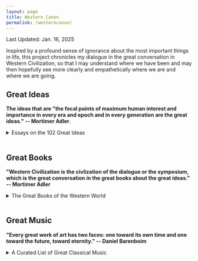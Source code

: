 ```yaml
---
layout: page
title: Western Canon
permalink: /westerncanon/
---
```

Last Updated: Jan. 16, 2025

<style>
  .expandable {
    cursor: pointer;
    color: black;
    font-weight: bold;
  }
  .expandable:hover {
    color: darkred;
  }
  .expandable-content {
    display: none;
    margin-top: 5px;
  }
</style>

<script>
  function toggleContent(id) {
    var content = document.getElementById(id);
    if (content.style.display === "none") {
      content.style.display = "block";
    } else {
      content.style.display = "none";
    }
  }
</script>

Inspired by a profound sense of ignorance about the most important things in life, this project chronicles my dialogue in the great conversation in Western Civilization, so that I may understand where we have been and may then hopefully see more clearly and empathetically where we are and where we are going. 

## Great Ideas 
<b>The ideas that are "the focal points of maximum human interest and importance in every era and epoch and in every generation are the great ideas." -- Mortimer Adler</b>. 
<br>
<details>
  <summary>Essays on the 102 Great Ideas</summary>
  <p>Angel, Animal, Aristocracy, Art, Astronomy, Beauty, Being, Cause, Chance, Change, Citizen, Constitution, Courage, Custom and Convention, Definition, Democracy, Desire, Dialectic, Duty, Education, Element, Emotion, Eternity, Evolution, Experience, Family, Fate, Form, God, Good and Evil, Government, Habit, Happiness, History, Honor, Hypothesis, Idea, Immortality, Induction, Infinity, Judgment, Justice, Knowledge, Labor, Language, Law, Liberty, Life and Death, Logic, Love, Man, Mathematics, Matter, Mechanics, Medicine, Memory and Imagination, Metaphysics, Mind, Monarchy, Nature, Necessity and Contingency, Oligarchy, One and Many, Opinion, Opposition, Philosophy, Physics, Pleasure and Pain, Poetry, Principle, Progress, Prophecy, Prudence, Punishment, Quality, Quantity, Reasoning, Relation, Religion, Revolution, Rhetoric, Same and Other, Science, Sense, Sign and Symbol, Sin, Slavery, Soul, Space, State, Temperance, Theology, Time, Truth <span style="color:black; font-weight: bold;">Truth</span>, Tyranny, Universal and Particular, Virtue and Vice, War and Peace, Wealth, Will, Wisdom, World.</p>
</details>
<br>

## Great Books
<b>"Western Civilization is the civlization of the dialogue or the symposium, which is the great conversation in the great books about the great ideas." -- Mortimer Adler</b>
<br>
<details>
  <summary>The Great Books of the Western World</summary>
    <!-- <li><span class="expandable" onclick="toggleContent('iliad-content')">Iliad - Homer</span>
      <div id="iliad-content" class="expandable-content">
        <p><strong>Finished:</strong> January 1, 2025</p>
        <p><strong>Review:</strong> A timeless epic that explores the themes of heroism, honor, and the human condition. The Iliad's vivid storytelling and complex characters make it a must-read.</p>
      </div>
    </li> -->
    <li>Iliad - Homer</li>
    <li>Odyssey - Homer</li>
    <li>The Old Testament - Various</li>
    <li>The Suppliant Maidens - Aeschylus</li>
    <li>The Persians - Aeschylus</li>
    <li>Seven Against Thebes - Aeschylus</li>
    <li>Prometheus Bound - Aeschylus</li>
    <li>Agamemnon (The Oresteia) - Aeschylus</li>
    <li>Choephoroe (The Oresteia) - Aeschylus</li>
    <li>The Eumenides (The Oresteia) - Aeschylus</li>
    <li>Oedipus the King (The Oedipus Cycle) - Sophocles</li>
    <li>Oedipus at Colonus (The Oedipus Cycle) - Sophocles</li>
    <li>Antigone (The Oedipus Cycle) - Sophocles</li>
    <li>Ajax - Sophocles</li>
    <li>Electra - Sophocles</li>
    <li>The Trachiniae - Sophocles</li>
    <li>Philoctetes - Sophocles</li>
    <li>The History of the Persian Wars - Herodotus</li>
    <li>Rhesus - Euripides</li>
    <li>Medea - Euripides</li>
    <li>Hippolytus - Euripides</li>
    <li>Alcestis - Euripides</li>
    <li>Heracleidae - Euripides</li>
    <li>The Suppliants - Euripides</li>
    <li>Trojan Women - Euripides</li>
    <li>Ion - Euripides</li>
    <li>Helen - Euripides</li>
    <li>Andromache - Euripides</li>
    <li>Electra - Euripides</li>
    <li>Bacchantes - Euripides</li>
    <li>Hecuba - Euripides</li>
    <li>Heracles - Euripides</li>
    <li>Phoenician Women - Euripides</li>
    <li>Orestes - Euripides</li>
    <li>Iphigenia in Tauris - Euripides</li>
    <li>Iphigenia at Aulis - Euripides</li>
    <li>Cyclops - Euripides</li>
    <li>History of The Peloponnesian War - Thucydides</li>
    <li>On Airs, Waters, and Places - Hippocrates</li>
    <li>On Ancient Medicine - Hippocrates</li>
    <li>Aphorisms - Hippocrates</li>
    <li>On the Articulations - Hippocrates</li>
    <li>The Book of Prognostics - Hippocrates</li>
    <li>On Fistulae - Hippocrates</li>
    <li>On Fractures - Hippocrates</li>
    <li>On Hemorrhoids - Hippocrates</li>
    <li>On Injuries of the Head - Hippocrates</li>
    <li>Instruments of Reduction - Hippocrates</li>
    <li>The Law - Hippocrates</li>
    <li>The Oath - Hippocrates</li>
    <li>Of the Epidemics - Hippocrates</li>
    <li>On Regimen in Acute Diseases - Hippocrates</li>
    <li>On the Sacred Disease - Hippocrates</li>
    <li>On the Surgery - Hippocrates</li>
    <li>On Ulcers - Hippocrates</li>
    <li>The Acharnians - Aristophanes</li>
    <li>The Knights - Aristophanes</li>
    <li>The Clouds - Aristophanes</li>
    <li>The Wasps - Aristophanes</li>
    <li>Peace - Aristophanes</li>
    <li>The Birds - Aristophanes</li>
    <li>The Frogs - Aristophanes</li>
    <li>Lysistrata - Aristophanes</li>
    <li>Thesmophoriazusae - Aristophanes</li>
    <li>Ecclesiazusae - Aristophanes</li>
    <li>Plutus - Aristophanes</li>
    <li>Charmides - Plato</li>
    <li>Lysis - Plato</li>
    <li>Laches - Plato</li>
    <li>Protagoras - Plato</li>
    <li>Euthydemus - Plato</li>
    <li>Cratylus - Plato</li>
    <li>Phaedrus - Plato</li>
    <li>Ion - Plato</li>
    <li>Symposium - Plato</li>
    <li>Meno - Plato</li>
    <li>Euthyphro - Plato</li>
    <li>Apology - Plato</li>
    <li>Crito - Plato</li>
    <li>Phaedo - Plato</li>
    <li>Gorgias - Plato</li>
    <li>The Republic - Plato</li>
    <li>Timaeus - Plato</li>
    <li>Critias - Plato</li>
    <li>Parmenides - Plato</li>
    <li>Theaetetus - Plato</li>
    <li>Sophist - Plato</li>
    <li>Statesman - Plato</li>
    <li>Philebus - Plato</li>
    <li>Laws - Plato</li>
    <li>The Seventh Letter - Plato</li>
    <li>Categories - Aristotle</li>
    <li>On Interpretation - Aristotle</li>
    <li>Prior Analytics - Aristotle</li>
    <li>Posterior Analytics - Aristotle</li>
    <li>Topics - Aristotle</li>
    <li>Sophistical Refutations - Aristotle</li>
    <li>Physics - Aristotle</li>
    <li>On the Heavens - Aristotle</li>
    <li>On Generation and Corruption - Aristotle</li>
    <li>Meteorology - Aristotle</li>
    <li>Metaphysics - Aristotle</li>
    <li>On the Soul - Aristotle</li>
    <li>Minor biological works - Aristotle</li>
    <li>History of Animals - Aristotle</li>
    <li>Parts of Animals - Aristotle</li>
    <li>On the Motion of Animals - Aristotle</li>
    <li>On the Gait of Animals - Aristotle</li>
    <li>On the Generation of Animals - Aristotle</li>
    <li>Nicomachean Ethics - Aristotle</li>
    <li>Politics - Aristotle</li>
    <li>The Athenian Constitution - Aristotle</li>
    <li>Rhetoric - Aristotle</li>
    <li>Poetics - Aristotle</li>
    <li>Letter to Herodotus - Epicurus</li>
    <li>Letter to Menoeceus - Epicurus</li>
    <li>The Thirteen Books of Euclid’s Elements - Euclid</li>
    <li>On the Sphere and Cylinder - Archimedes</li>
    <li>Measurement of a Circle - Archimedes</li>
    <li>On Conoids and Spheroids - Archimedes</li>
    <li>On Spirals - Archimedes</li>
    <li>On the Equilibrium of Planes - Archimedes</li>
    <li>The Sand Reckoner - Archimedes</li>
    <li>The Quadrature of the Parabola - Archimedes</li>
    <li>On Floating Bodies - Archimedes</li>
    <li>Books of Lemmas - Archimedes</li>
    <li>The Method Treating of Mechanical Problems - Archimedes</li>
    <li>On Conic Sections - Apollonius of Perga</li>
    <li>Orations - Cicero</li>
    <li>On Friendship - Cicero</li>
    <li>On Old Age - Cicero</li>
    <li>On the Nature of Things - Lucretius</li>
    <li>Eclogues - Virgil</li>
    <li>Georgics - Virgil</li>
    <li>Aeneid - Virgil</li>
    <li>Odes and Epodes - Horace</li>
    <li>The Art of Poetry - Horace</li>
    <li>History of Rome - Livy</li>
    <li>Metamorphoses - Ovid</li>
    <li>Lives of the Noble Grecians and Romans Moralia - Plutarch</li>
    <li>Histories - Tacitus</li>
    <li>Annals - Tacitus</li>
    <li>Agricola - Tacitus</li>
    <li>Germania - Tacitus</li>
    <li>Introduction to Arithmetic - Nicomachus of Gerasa</li>
    <li>Discourses - Epictetus</li>
    <li>Enchiridion (handbook) - Epictetus</li>
    <li>Almagest - Ptolemy</li>
    <li>The Way to Write History - Lucian</li>
    <li>The True History - Lucian</li>
    <li>The Sale of Creeds - Lucian</li>
    <li>Meditations - Marcus Aurelius</li>
    <li>On the Natural Faculties - Galen</li>
    <li>The New Testament - Various</li>
    <li>The Enneads - Plotinus</li>
    <li>The Confessions - St. Augustine</li>
    <li>The City of God - St. Augustine</li>
    <li>On Christian Doctrine - St. Augustine</li>
    <li>On the Teacher - St. Augustine</li>
    <li>The Song of Roland - Various</li>
    <li>The Nibelungenlied - Various</li>
    <li>The Volsunga Saga - Various</li>
    <li>The Saga of Burnt Njal - Various</li>
    <li>Summa Theologica - St. Thomas Aquinas</li>
    <li>The Divine Comedy - Dante Alighieri</li>
    <li>The New Life (La vita nuova) - Dante Alighieri</li>
    <li>On Monarchy - Dante Alighieri</li>
    <li>Troilus and Criseyde - Geoffrey Chaucer</li>
    <li>The Canterbury Tales - Geoffrey Chaucer</li>
    <li>Notebooks - Leonardo da Vinci</li>
    <li>The Prince - Niccolo Machiavelli</li>
    <li>Discourses of the First Ten Books of Livy - Niccolo Machiavelli</li>
    <li>The Praise of Folly - Desiderius Erasmus</li>
    <li>On the Revolutions of the Heavenly Spheres - Nicolaus Copernicus</li>
    <li>Utopia - Sir Thomas More</li>
    <li>Three Treatises - Martin Luther</li>
    <li>Table Talk - Martin Luther</li>
    <li>Gargantua and Pantagruel - Francois Rabelais</li>
    <li>Institutes of the Christian Religion - John Calvin</li>
    <li>Essays - Michel de Montaigne</li>
    <li>On the Loadstone and Magnetic Bodies - William Gilbert</li>
    <li>Don Quixote - Miguel de Cervantes</li>
    <li>Prothalamion - Edmund Spenser</li>
    <li>The Faerie Queene - Edmund Spenser</li>
    <li>Essays - Francis Bacon</li>
    <li>Advancement of Learning - Francis Bacon</li>
    <li>Novum Organum - Francis Bacon</li>
    <li>New Atlantis - Francis Bacon</li>
    <li>The First Part of King Henry the Sixth - William Shakespeare</li>
    <li>The Second Part of King Henry the Sixth - William Shakespeare</li>
    <li>The Third Part of King Henry the Sixth - William Shakespeare</li>
    <li>The Tragedy of Richard the Third - William Shakespeare</li>
    <li>The Comedy of Errors - William Shakespeare</li>
    <li>Titus Andronicus - William Shakespeare</li>
    <li>The Taming of the Shrew - William Shakespeare</li>
    <li>The Two Gentlemen of Verona - William Shakespeare</li>
    <li>Love's Labour's Lost - William Shakespeare</li>
    <li>Romeo and Juliet - William Shakespeare</li>
    <li>The Tragedy of King Richard the Second - William Shakespeare</li>
    <li>A Midsummer Night's Dream - William Shakespeare</li>
    <li>The Life and Death of King John - William Shakespeare</li>
    <li>The Merchant of Venice - William Shakespeare</li>
    <li>The First Part of King Henry the Fourth - William Shakespeare</li>
    <li>The Second Part of King Henry the Fourth - William Shakespeare</li>
    <li>Much Ado About Nothing - William Shakespeare</li>
    <li>The Life of King Henry the Fifth - William Shakespeare</li>
    <li>Julius Caesar - William Shakespeare</li>
    <li>As You Like It - William Shakespeare</li>
    <li>Twelfth Night; or, What You Will - William Shakespeare</li>
    <li>The Tragedy of Hamlet, Prince of Denmark - William Shakespeare</li>
    <li>The Merry Wives of Windsor - William Shakespeare</li>
    <li>Troilus and Cressida - William Shakespeare</li>
    <li>All's Well That Ends Well - William Shakespeare</li>
    <li>Measure for Measure - William Shakespeare</li>
    <li>Othello, the Moor of Venice - William Shakespeare</li>
    <li>King Lear - William Shakespeare</li>
    <li>Macbeth - William Shakespeare</li>
    <li>Antony and Cleopatra - William Shakespeare</li>
    <li>Coriolanus - William Shakespeare</li>
    <li>Timon of Athens - William Shakespeare</li>
    <li>Pericles, Prince of Tyre - William Shakespeare</li>
    <li>Cymbeline - William Shakespeare</li>
    <li>The Winter's Tale - William Shakespeare</li>
    <li>The Tempest - William Shakespeare</li>
    <li>The Famous History of the Life of King Henry the Eighth - William Shakespeare</li>
    <li>Sonnets - William Shakespeare</li>
    <li>The Starry Messenger (Sidereus Nuncius) - Galileo Galilei</li>
    <li>Dialogues Concerning Two New Sciences - Galileo Galilei</li>
    <li>Epitome of Copernican Astronomy - Johannes Kepler</li>
    <li>Concerning the Harmonies of the World - Johannes Kepler</li>
    <li>On the Motion of the Heart and Blood in Animals (Exercitatio Anatomica de Motu Cordis et Sanguinis in Animalibus) - William Harvey</li>
    <li>On the Circulation of the Blood - William Harvey</li>
    <li>On the Generation of Animals - William Harvey</li>
    <li>The Leviathan - Thomas Hobbes</li>
    <li>Rules for the Direction of the Mind - Rene Descartes</li>
    <li>Discourse on Method - Rene Descartes</li>
    <li>Geometry - Rene Descartes</li>
    <li>Meditations on First Philosophy - Rene Descartes</li>
    <li>Objections Against the Meditations and Replies - Rene Descartes</li>
    <li>English Minor Poems - John Milton</li>
    <li>Paradise Lost - John Milton</li>
    <li>Samson Agonistes - John Milton</li>
    <li>Areopagitica - John Milton</li>
    <li>The School for Wives - Moliere</li>
    <li>The Critique of the School for Wives - Moliere</li>
    <li>Tartuffe - Moliere</li>
    <li>Don Juan - Moliere</li>
    <li>The Miser - Moliere</li>
    <li>The Would-be Gentleman - Moliere</li>
    <li>The Imaginary Invalid - Moliere</li>
    <li>The Provincial Letters - Blaise Pascal</li>
    <li>Pensees - Blaise Pascal</li>
    <li>Scientific and mathematical essays - Blaise Pascal</li>
    <li>Treatise on Light - Christiaan Huygens</li>
    <li>Ethics - Benedict de Spinoza</li>
    <li>Letter Concerning Toleration - John Locke</li>
    <li>Of Civil Government (second treatise in Two Treatises on Government) - John Locke</li>
    <li>Essay Concerning Human Understanding - John Locke</li>
    <li>Some Thoughts Concerning Education - John Locke</li>
    <li>Berenice - Jean Baptiste Racine</li>
    <li>Phaedra - Jean Baptiste Racine</li>
    <li>Andromache - Jean Baptiste Racine</li>
    <li>Mathematical Principles of Natural Philosophy (Principia) - Isaac Newton</li>
    <li>Optics - Isaac Newton</li>
    <li>Discourse on Metaphysics - Gottfried Wilhelm von Leibniz</li>
    <li>New Essays Concerning Human Understanding - Gottfried Wilhelm von Leibniz</li>
    <li>Monadology - Gottfried Wilhelm von Leibniz</li>
    <li>Robinson Crusoe - Daniel Defoe</li>
    <li>A Tale of a Tub - Jonathan Swift</li>
    <li>Journal to Stella - Jonathan Swift</li>
    <li>Gulliver’s Travels - Jonathan Swift</li>
    <li>A Modest Proposal - Jonathan Swift</li>
    <li>The Way of the World - William Congreve</li>
    <li>Principles of Human Knowledge - George Berkeley</li>
    <li>Essay on Criticism - Alexander Pope</li>
    <li>Rape of the Lock - Alexander Pope</li>
    <li>Essay on Man - Alexander Pope</li>
        <li>Persian Letters - Charles de Secondat, Baron de Montesquieu</li>
    <li>Spirit of Laws - Charles de Secondat, Baron de Montesquieu</li>
    <li>Letters on the English - Voltaire</li>
    <li>Candide - Voltaire</li>
    <li>Philosophical Dictionary - Voltaire</li>
    <li>Joseph Andrews - Henry Fielding</li>
    <li>Tom Jones - Henry Fielding</li>
    <li>The Vanity of Human Wishes - Samuel Johnson</li>
    <li>Dictionary - Samuel Johnson</li>
    <li>Rasselas - Samuel Johnson</li>
    <li>The Lives of the Poets (esp. the essays on Milton and Pope) - Samuel Johnson</li>
    <li>Treatise of Human Nature - David Hume</li>
    <li>Essays Moral and Political - David Hume</li>
    <li>An Inquiry Concerning Human Understanding - David Hume</li>
    <li>On the Origins of Inequality - Jean Jacques Rousseau</li>
    <li>On Political Economy - Jean Jacques Rousseau</li>
    <li>Emile - Jean Jacques Rousseau</li>
    <li>Social Contract - Jean Jacques Rousseau</li>
    <li>Rameau’s Nephew - Denis Diderot</li>
    <li>The Life and Opinions of Tristram Shandy, Gentleman - Laurence Sterne</li>
    <li>A Sentimental Journey Through France and Italy - Laurence Sterne</li>
    <li>The Theory of Moral Sentiments - Adam Smith</li>
    <li>Inquiry into the Nature and Causes of the Wealth of Nations - Adam Smith</li>
    <li>Critique of Pure Reason - Immanuel Kant</li>
    <li>Fundamental Principles of the Metaphysics of Morals - Immanuel Kant</li>
    <li>Critique of Practical Reason - Immanuel Kant</li>
    <li>The Science of Right - Immanuel Kant</li>
    <li>Critique of Judgement - Immanuel Kant</li>
    <li>Perpetual Peace - Immanuel Kant</li>
    <li>The Decline and Fall of the Roman Empire - Edward Gibbon</li>
    <li>Autobiography - Edward Gibbon</li>
    <li>London Journal - James Boswell</li>
    <li>Life of Samuel Johnson Ll.D - James Boswell</li>
    <li>Elements of Chemistry - Antoine Laurent Lavoisier</li>
    <li>Federalist Papers - John Jay, James Madison, and Alexander Hamilton</li>
    <li>Articles of Confederation - John Jay, James Madison, and Alexander Hamilton</li>
    <li>The Constitution of the United States - John Jay, James Madison, and Alexander Hamilton</li>
    <li>The Declaration of Independence - John Jay, James Madison, and Alexander Hamilton</li>
    <li>Introduction to the Principles of Morals and Legislation - Jeremy Bentham</li>
    <li>Theory of Fictions - Jeremy Bentham</li>
    <li>Faust - Johann Wolfgang von Goethe</li>
    <li>Poetry and Truth - Johann Wolfgang von Goethe</li>
    <li>Analytical Theory of Heat - Jean Baptiste Joseph Fourier</li>
    <li>Phenomenology of Spirit - Georg Wilhelm Friedrich Hegel</li>
    <li>Philosophy of Right - Georg Wilhelm Friedrich Hegel</li>
    <li>Lectures on the Philosophy of History - Georg Wilhelm Friedrich Hegel</li>
    <li>Lyrical Ballads (poem) - William Wordsworth</li>
    <li>Lucy poems (poem) - William Wordsworth</li>
    <li>Sonnets (poem) - William Wordsworth</li>
    <li>The Prelude - William Wordsworth</li>
    <li>Kubla Khan - Samuel Taylor Coleridge</li>
    <li>Rime of the Ancient Mariner - Samuel Taylor Coleridge</li>
    <li>Biographia Literaria - Samuel Taylor Coleridge</li>
    <li>Pride and Prejudice - Jane Austen</li>
    <li>Emma - Jane Austen</li>
    <li>On War - Karl von Clausewitz</li>
    <li>The Red and the Black - Stendhal</li>
    <li>The Charterhouse of Parma - Stendhal</li>
    <li>On Love - Stendhal</li>
    <li>Don Juan - George Gordon, Lord Byron</li>
    <li>Studies in Pessimism - Arthur Schopenhauer</li>
    <li>Chemical History of a Candle - Michael Faraday</li>
    <li>Experimental Researches in Electricity - Michael Faraday</li>
    <li>Principles in Geology - Charles Lyell</li>
    <li>The Positive Philosophy - Auguste Comte</li>
    <li>Pere Goriot - Honore de Balzac</li>
    <li>Eugenie Grandet - Honore de Balzac</li>
    <li>Cousin Bette - Honore de Balzac</li>
    <li>Representative Men - Ralph Waldo Emerson</li>
    <li>Essays - Ralph Waldo Emerson</li>
    <li>Journal - Ralph Waldo Emerson</li>
    <li>The Scarlet Letter - Nathaniel Hawthorne</li>
    <li>Democracy in America - Alexis de Tocqueville</li>
    <li>A System of Logic - John Stuart Mill</li>
    <li>On Liberty - John Stuart Mill</li>
    <li>Representative Government - John Stuart Mill</li>
    <li>Utilitarianism - John Stuart Mill</li>
    <li>The Subjection of Women - John Stuart Mill</li>
    <li>Autobiography - John Stuart Mill</li>
    <li>The Origin of Species - Charles Darwin</li>
    <li>The Descent of Man - Charles Darwin</li>
    <li>Autobiography - Charles Darwin</li>
    <li>Little Dorrit - Charles Dickens</li>
    <li>Pickwick Papers - Charles Dickens</li>
    <li>David Copperfield - Charles Dickens</li>
    <li>Hard Times - Charles Dickens</li>
    <li>Introduction to the Study of Experimental Medicine - Claude Bernard</li>
    <li>Fear and Trembling - Søren Kierkegaard</li>
    <li>Civil Disobedience - Henry David Thoreau</li>
    <li>Walden - Henry David Thoreau</li>
    <li>Capital - Karl Marx</li>
    <li>Communist Manifesto - Karl Marx</li>
    <li>Adam Bede - George Eliot</li>
    <li>Middlemarch - George Eliot</li>
    <li>Moby Dick - Herman Melville</li>
    <li>Billy Budd - Herman Melville</li>
    <li>Crime and Punishment - Fyodor Dostoevsky</li>
    <li>The Idiot - Fyodor Dostoevsky</li>
    <li>The Brothers Karamazov - Fyodor Dostoevsky</li>
    <li>Madame Bovary - Gustave Flaubert</li>
    <li>Three Stories - Gustave Flaubert</li>
    <li>A Doll’s House - Henrik Ibsen</li>
    <li>The Wild Duck - Henrik Ibsen</li>
    <li>Hedda Gabler - Henrik Ibsen</li>
    <li>The Master Builder - Henrik Ibsen</li>
    <li>War and Peace - Leo Tolstoy</li>
    <li>Anna Karenina - Leo Tolstoy</li>
    <li>What is Art - Leo Tolstoy</li>
    <li>Twenty-three Tales - Leo Tolstoy</li>
    <li>The Adventures of Huckleberry Finn - Mark Twain</li>
    <li>The Mysterious Stranger - Mark Twain</li>
    <li>The Principles of Psychology - William James</li>
    <li>The Varieties of Religious Experience - William James</li>
    <li>Pragmatism - William James</li>
    <li>Essays in Radical Empiricism - William James</li>
    <li>The American - Henry James</li>
    <li>The Ambassadors - Henry James</li>
    <li>The Beast in the Jungle - Henry James</li>
    <li>Thus Spoke Zarathustra - Friedrich Wilhelm Nietzsche</li>
    <li>Beyond Good and Evil - Friedrich Wilhelm Nietzsche</li>
    <li>The Genealogy of Morals - Friedrich Wilhelm Nietzsche</li>
    <li>The Will to Power - Friedrich Wilhelm Nietzsche</li>
    <li>Science and Hypothesis - Jules Henri Poincare</li>
    <li>Science and Method - Jules Henri Poincare</li>
    <li>The Golden Bough (selections) - James George Frazer</li>
    <li>The Origin and Development of Psycho-Analysis - Sigmund Freud</li>
    <li>Selected Papers on Hysteria - Sigmund Freud</li>
    <li>The Sexual Enlightenment of Children - Sigmund Freud</li>
    <li>The Future Prospects of Psychoanalytic Therapy - Sigmund Freud</li>
    <li>Observations on Wild Psychoanalysis - Sigmund Freud</li>
    <li>On Narcissism - Sigmund Freud</li>
    <li>The Instincts and Their Vicissitudes - Sigmund Freud</li>
    <li>Repression - Sigmund Freud</li>
    <li>The Unconscious - Sigmund Freud</li>
    <li>A General Introduction to Psycho-Analysis - Sigmund Freud</li>
    <li>Beyond the Pleasure Principle - Sigmund Freud</li>
    <li>Group Psychology and the Analysis of the Ego - Sigmund Freud</li>
    <li>The Ego and the Id - Sigmund Freud</li>
    <li>Inhibitions, Symptoms, and Anxiety - Sigmund Freud</li>
    <li>Thoughts for the Times on War and Death - Sigmund Freud</li>
    <li>Civilization and Its Discontents - Sigmund Freud</li>
    <li>The Interpretation of Dreams - Sigmund Freud</li>
    <li>Introductory Lectures on Psychoanalysis - Sigmund Freud</li>
    <li>New Introductory Lectures on Psychoanalysis - Sigmund Freud</li>
    <li>Plays (and Prefaces) - George Bernard Shaw</li>
    <li>Man and Superman - George Bernard Shaw</li>
    <li>Major Barbara - George Bernard Shaw</li>
    <li>Caesar and Cleopatra - George Bernard Shaw</li>
    <li>Pygmalion - George Bernard Shaw</li>
    <li>Saint Joan - George Bernard Shaw</li>
    <li>The Theory of the Leisure Class - Thorstein Veblen</li>
    <li>Heart of Darkness - Joseph Conrad</li>
    <li>Origin and Development of the Quantum Theory - Max Planck</li>
    <li>Where is Science Going? - Max Planck</li>
    <li>Scientific Autobiography - Max Planck</li>
    <li>An Introduction to Metaphysics - Henri Bergson</li>
    <li>Time and Free Will - Henri Bergson</li>
    <li>Matter and Memory - Henri Bergson</li>
    <li>Creative Evolution - Henri Bergson</li>
    <li>The Two Sources of Morality and Religion - Henri Bergson</li>
    <li>How We Think - John Dewey</li>
    <li>Democracy and Education - John Dewey</li>
    <li>Experience and Nature - John Dewey</li>
    <li>Logic, the Theory of Inquiry - John Dewey</li>
    <li>Experience and Education - John Dewey</li>
    <li>Uncle Vanya - Anton Chekhov</li>
    <li>An Introduction to Mathematics - Alfred North Whitehead</li>
    <li>Science and the Modern World - Alfred North Whitehead</li>
    <li>The Aims of Education and Other Essays - Alfred North Whitehead</li>
    <li>Adventures of Ideas - Alfred North Whitehead</li>
    <li>The Life of Reason - George Santayana</li>
    <li>Skepticism and Animal Faith - George Santayana</li>
    <li>Persons and Places - George Santayana</li>
    <li>Essays in Sociology (selections) - Max Weber</li>
    <li>Six Characters in Search of an Author - Luigi Pirandello</li>
    <li>The State and Revolution - Nikolai Lenin</li>
    <li>Remembrance of Things Past: “Swann in Love” - Marcel Proust</li>
    <li>The Problems of Philosophy - Bertrand Russell</li>
    <li>The Analysis of Mind - Bertrand Russell</li>
    <li>An Inquiry into Meaning and Truth - Bertrand Russell</li>
    <li>Human Knowledge; Its Scope and Limits - Bertrand Russell</li>
    <li>The Autumn of the Middle Ages - Johan Huizinga</li>
    <li>A Lost Lady - Willa Cather</li>
    <li>The Magic Mountain - Thomas Mann</li>
    <li>Joseph and His Brothers - Thomas Mann</li>
    <li>Death in Venice - Thomas Mann</li>
    <li>A Mathematician’s Apology - G. H. Hardy</li>
    <li>The Meaning of Relativity - Albert Einstein</li>
    <li>On the Method of Theoretical Physics - Albert Einstein</li>
    <li>The Evolution of Physics (with L. Infeld) - Albert Einstein</li>
    <li>Relativity: The Special and the General Theory - Albert Einstein</li>
    <li>The Dead in Dubliners - James Joyce</li>
    <li>Portrait of the Artist as a Young Man - James Joyce</li>
    <li>Ulysses - James Joyce</li>
    <li>Art and Scholasticism - Jacques Maritain</li>
    <li>The Degrees of Knowledge - Jacques Maritain</li>
    <li>The Rights of Man and Natural Law - Jacques Maritain</li>
    <li>True Humanism - Jacques Maritain</li>
    <li>The Expanding Universe - Arthur Eddington</li>
    <li>To the Lighthouse - Virginia Woolf</li>
    <li>The Trial - Franz Kafka</li>
    <li>The Castle - Franz Kafka</li>
    <li>The Metamorphosis - Franz Kafka</li>
    <li>The General Theory of Employment, Interest and Money - John Maynard Keynes</li>
    <li>Atomic Theory and the Description of Nature (Selections) - Niels Bohr</li>
    <li>Discussion with Einstein on Epistemology - Niels Bohr</li>
    <li>The Prussian Officer - D.H. Lawrence</li>
    <li>The Word of God and the Word of Man - Karl Barth</li>
    <li>What Is Life? - Erwin Schrodinger</li>
    <li>The Waste Land - T.S. Eliot</li>
    <li>Mourning Becomes Electra - Eugene O’Neill</li>
    <li>A Study of History - Arnold Toynbee</li>
    <li>Civilization on Trial - Arnold Toynbee</li>
    <li>What is Metaphysics? - Martin Heidegger</li>
    <li>Philosophical Investigations - Ludwig Wittgenstein</li>
    <li>The Great Gatsby - F. Scott Fitzgerald</li>
    <li>A Rose for Emily - William Faulkner</li>
    <li>Mother Courage and Her Children - Bertolt Brecht</li>
    <li>The Short Happy Life of Francis Macomber - Ernest Hemingway</li>
    <li>Genetics and the Origin of Species - Theodosius Dobzhansky</li>
    <li>Physics and Philosophy - Werner Heisenberg</li>
    <li>Animal Farm - George Orwell</li>
    <li>Nausea - Jean-Paul Sartre</li>
    <li>No Exit - Jean-Paul Sartre</li>
    <li>Being and Nothingness - Jean-Paul Sartre</li>
    <li>The Nature of Life - C.H. Waddington</li>
    <li>Waiting for Godot - Samuel Beckett</li>
    <li>Structural Anthropology (selections) - Claude Lévi-Strauss</li>
    <li>The First Circle - Aleksandr I. Solzhenitsyn</li>
    <li>Cancer Ward - Aleksandr I. Solzhenitsyn</li>
</details>
<br>

## Great Music 
<b>"Every great work of art has two faces: one toward its own time and one toward the future, toward eternity." -- Daniel Barenboim</b>
<br>
<details>
  <summary>A Curated List of Great Classical Music</summary>
  <li>Coming Soon</li>
  <!-- <li>Beethoven Symphony No. 1</li>
  <li>Beethoven Symphony No. 2</li>
  <li>Beethoven Symphony No. 3</li>
  <li>Beethoven Symphony No. 4</li>
  <li>Beethoven Symphony No. 5</li>
  <li>Beethoven Symphony No. 6</li>
  <li>Beethoven Symphony No. 7</li>
  <li>Beethoven Symphony No. 8</li>
  <li>Beethoven Symphony No. 9</li> -->
</details>
<br>